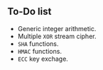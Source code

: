 ##  To-Do list
- Generic integer arithmetic.
- Multiple `XOR` stream cipher.
- `SHA` functions.
- `HMAC` functions.
- `ECC` key exchage.
